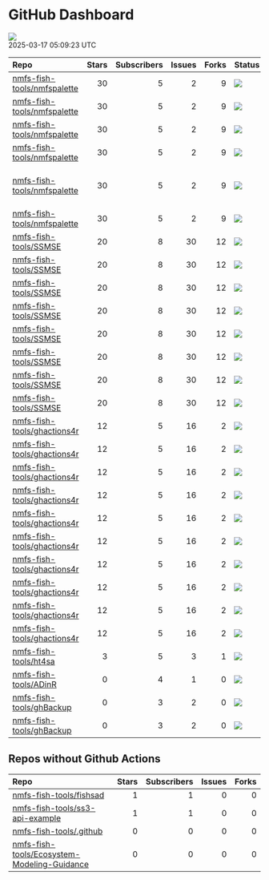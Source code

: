GitHub Dashboard
================

![](https://github.com/nmfs-fish-tools/status/workflows/Render%20Status/badge.svg)  
2025-03-17 05:09:23 UTC

| Repo                                                                          | Stars | Subscribers | Issues | Forks | Status                                                                                                                                                                                   | Commit                                                                                                                                                                                                                           |
|:------------------------------------------------------------------------------|------:|------------:|-------:|------:|:-----------------------------------------------------------------------------------------------------------------------------------------------------------------------------------------|:---------------------------------------------------------------------------------------------------------------------------------------------------------------------------------------------------------------------------------|
| [nmfs-fish-tools/nmfspalette](https://github.com/nmfs-fish-tools/nmfspalette) |    30 |           5 |      2 |     9 | [![](https://github.com/nmfs-fish-tools/nmfspalette/workflows/call-build-pkgdown/badge.svg)](https://github.com/nmfs-fish-tools/nmfspalette/actions/runs/13708858065)                    | <a href="https://github.com/nmfs-fish-tools/nmfspalette/commit/f4a11dbe95264b793acb7e4388fcc30a4f3f7df7" title="docs: update readme (#47)">f4a11d</a>                                                                            |
| [nmfs-fish-tools/nmfspalette](https://github.com/nmfs-fish-tools/nmfspalette) |    30 |           5 |      2 |     9 | [![](https://github.com/nmfs-fish-tools/nmfspalette/workflows/call-doc-and-style-r/badge.svg)](https://github.com/nmfs-fish-tools/nmfspalette/actions/runs/13708858056)                  | <a href="https://github.com/nmfs-fish-tools/nmfspalette/commit/f4a11dbe95264b793acb7e4388fcc30a4f3f7df7" title="docs: update readme (#47)">f4a11d</a>                                                                            |
| [nmfs-fish-tools/nmfspalette](https://github.com/nmfs-fish-tools/nmfspalette) |    30 |           5 |      2 |     9 | [![](https://github.com/nmfs-fish-tools/nmfspalette/workflows/call-r-cmd-check/badge.svg)](https://github.com/nmfs-fish-tools/nmfspalette/actions/runs/13878150449)                      | <a href="https://github.com/nmfs-fish-tools/nmfspalette/commit/f4a11dbe95264b793acb7e4388fcc30a4f3f7df7" title="docs: update readme (#47)">f4a11d</a>                                                                            |
| [nmfs-fish-tools/nmfspalette](https://github.com/nmfs-fish-tools/nmfspalette) |    30 |           5 |      2 |     9 | [![](https://github.com/nmfs-fish-tools/nmfspalette/workflows/call-update-pkgdown/badge.svg)](https://github.com/nmfs-fish-tools/nmfspalette/actions/runs/13708858058)                   | <a href="https://github.com/nmfs-fish-tools/nmfspalette/commit/f4a11dbe95264b793acb7e4388fcc30a4f3f7df7" title="docs: update readme (#47)">f4a11d</a>                                                                            |
| [nmfs-fish-tools/nmfspalette](https://github.com/nmfs-fish-tools/nmfspalette) |    30 |           5 |      2 |     9 | [![](https://github.com/nmfs-fish-tools/nmfspalette/workflows/Render%20README/badge.svg)](https://github.com/nmfs-fish-tools/nmfspalette/actions/runs/13708812549)                       | \<a href=“<https://github.com/nmfs-fish-tools/nmfspalette/commit/9b80fc0276a49accde1ca8dddcb363e0a804c0b4>” title=“Added”output: github_document” to README.Rmd yaml so README.md file would successfully re-render”\>9b80fc</a> |
| [nmfs-fish-tools/nmfspalette](https://github.com/nmfs-fish-tools/nmfspalette) |    30 |           5 |      2 |     9 | [![](https://github.com/nmfs-fish-tools/nmfspalette/actions/workflows/pages/pages-build-deployment/badge.svg)](https://github.com/nmfs-fish-tools/nmfspalette/actions/runs/13708880748)  | <a href="https://github.com/nmfs-fish-tools/nmfspalette/commit/b39132dfe1bf264c12b4da0dd3f3c5b5e01f8bdd" title="Built site for nmfspalette@3.0.0.000: f4a11db">b39132</a>                                                        |
| [nmfs-fish-tools/SSMSE](https://github.com/nmfs-fish-tools/SSMSE)             |    20 |           8 |     30 |    12 | [![](https://github.com/nmfs-fish-tools/SSMSE/workflows/call-r-cmd-check/badge.svg)](https://github.com/nmfs-fish-tools/SSMSE/actions/runs/13877944501)                                  | <a href="https://github.com/nmfs-fish-tools/SSMSE/commit/1f12b27f65403062d914a79d6e239e5ccb3e9dc0" title="style and docs: run devtools::document() and styler::style_pkg()">1f12b2</a>                                           |
| [nmfs-fish-tools/SSMSE](https://github.com/nmfs-fish-tools/SSMSE)             |    20 |           8 |     30 |    12 | [![](https://github.com/nmfs-fish-tools/SSMSE/workflows/call-calc_coverage/badge.svg)](https://github.com/nmfs-fish-tools/SSMSE/actions/runs/13722600477)                                | <a href="https://github.com/nmfs-fish-tools/SSMSE/commit/6a802af26c3a36aca485b290dd1891655462f5b6" title="remove browser">6a802a</a>                                                                                             |
| [nmfs-fish-tools/SSMSE](https://github.com/nmfs-fish-tools/SSMSE)             |    20 |           8 |     30 |    12 | [![](https://github.com/nmfs-fish-tools/SSMSE/workflows/call-doc-and-style-r/badge.svg)](https://github.com/nmfs-fish-tools/SSMSE/actions/runs/9226599777)                               | <a href="https://github.com/nmfs-fish-tools/SSMSE/commit/1f12b27f65403062d914a79d6e239e5ccb3e9dc0" title="style and docs: run devtools::document() and styler::style_pkg()">1f12b2</a>                                           |
| [nmfs-fish-tools/SSMSE](https://github.com/nmfs-fish-tools/SSMSE)             |    20 |           8 |     30 |    12 | [![](https://github.com/nmfs-fish-tools/SSMSE/workflows/Render%20README/badge.svg)](https://github.com/nmfs-fish-tools/SSMSE/actions/runs/8515869774)                                    | <a href="https://github.com/nmfs-fish-tools/SSMSE/commit/07850edb449c1ff194dc1e94101d019b8dae87ab" title="rm other uneeded workflows">07850e</a>                                                                                 |
| [nmfs-fish-tools/SSMSE](https://github.com/nmfs-fish-tools/SSMSE)             |    20 |           8 |     30 |    12 | [![](https://github.com/nmfs-fish-tools/SSMSE/actions/workflows/pages/pages-build-deployment/badge.svg)](https://github.com/nmfs-fish-tools/SSMSE/actions/runs/9226634459)               | <a href="https://github.com/nmfs-fish-tools/SSMSE/commit/4e67aba54655200a90d862d92a81bc6dc77b8edb" title="Deploying to gh-pages from @ nmfs-fish-tools/SSMSE@1f12b27f65403062d914a79d6e239e5ccb3e9dc0 🚀">4e67ab</a>             |
| [nmfs-fish-tools/SSMSE](https://github.com/nmfs-fish-tools/SSMSE)             |    20 |           8 |     30 |    12 | [![](https://github.com/nmfs-fish-tools/SSMSE/workflows/call-update-pkgdown/badge.svg)](https://github.com/nmfs-fish-tools/SSMSE/actions/runs/8515178981)                                | <a href="https://github.com/nmfs-fish-tools/SSMSE/commit/e1e5f42e064dae1ef4f33d1d8dc4216cadfc9f60" title="try a pkgdown build workflow">e1e5f4</a>                                                                               |
| [nmfs-fish-tools/SSMSE](https://github.com/nmfs-fish-tools/SSMSE)             |    20 |           8 |     30 |    12 | [![](https://github.com/nmfs-fish-tools/SSMSE/workflows/deploy%20pkgdown%20and%20user%20manual/badge.svg)](https://github.com/nmfs-fish-tools/SSMSE/actions/runs/9226599763)             | <a href="https://github.com/nmfs-fish-tools/SSMSE/commit/1f12b27f65403062d914a79d6e239e5ccb3e9dc0" title="style and docs: run devtools::document() and styler::style_pkg()">1f12b2</a>                                           |
| [nmfs-fish-tools/SSMSE](https://github.com/nmfs-fish-tools/SSMSE)             |    20 |           8 |     30 |    12 | [![](https://github.com/nmfs-fish-tools/SSMSE/workflows/gitleaks/badge.svg)](https://github.com/nmfs-fish-tools/SSMSE/actions/runs/8853743150)                                           | <a href="https://github.com/nmfs-fish-tools/SSMSE/commit/931617e6b4e1773e6b333f232c41095511a889a2" title="test secret scanning">931617</a>                                                                                       |
| [nmfs-fish-tools/ghactions4r](https://github.com/nmfs-fish-tools/ghactions4r) |    12 |           5 |     16 |     2 | [![](https://github.com/nmfs-fish-tools/ghactions4r/workflows/calc-coverage/badge.svg)](https://github.com/nmfs-fish-tools/ghactions4r/actions/runs/9293801172)                          | <a href="https://github.com/nmfs-fish-tools/ghactions4r/commit/3456d100a858796027f754ce70462b633054eb38" title="fix spaces">3456d1</a>                                                                                           |
| [nmfs-fish-tools/ghactions4r](https://github.com/nmfs-fish-tools/ghactions4r) |    12 |           5 |     16 |     2 | [![](https://github.com/nmfs-fish-tools/ghactions4r/workflows/call-build-pkgdown/badge.svg)](https://github.com/nmfs-fish-tools/ghactions4r/actions/runs/13464718292)                    | <a href="https://github.com/nmfs-fish-tools/ghactions4r/commit/077946780b4c1172405aa61ba0f2f7e3a44aa2b9" title="update names of arguments">077946</a>                                                                            |
| [nmfs-fish-tools/ghactions4r](https://github.com/nmfs-fish-tools/ghactions4r) |    12 |           5 |     16 |     2 | [![](https://github.com/nmfs-fish-tools/ghactions4r/workflows/call-calc_coverage/badge.svg)](https://github.com/nmfs-fish-tools/ghactions4r/actions/runs/13464718279)                    | <a href="https://github.com/nmfs-fish-tools/ghactions4r/commit/077946780b4c1172405aa61ba0f2f7e3a44aa2b9" title="update names of arguments">077946</a>                                                                            |
| [nmfs-fish-tools/ghactions4r](https://github.com/nmfs-fish-tools/ghactions4r) |    12 |           5 |     16 |     2 | [![](https://github.com/nmfs-fish-tools/ghactions4r/workflows/call-doc-and-style-r/badge.svg)](https://github.com/nmfs-fish-tools/ghactions4r/actions/runs/12419345156)                  | <a href="https://github.com/nmfs-fish-tools/ghactions4r/commit/250f3dbd329a931bc4fdf8c69551de546fbf005a" title="style and docs: run devtools::document() and styler::style_pkg()">250f3d</a>                                     |
| [nmfs-fish-tools/ghactions4r](https://github.com/nmfs-fish-tools/ghactions4r) |    12 |           5 |     16 |     2 | [![](https://github.com/nmfs-fish-tools/ghactions4r/workflows/call-r-cmd-check/badge.svg)](https://github.com/nmfs-fish-tools/ghactions4r/actions/runs/13877851344)                      | <a href="https://github.com/nmfs-fish-tools/ghactions4r/commit/04bc051f3c1af316b614e615a8430db6fdda8241" title="Bump peter-evans/create-pull-request from 5 to 7">04bc05</a>                                                     |
| [nmfs-fish-tools/ghactions4r](https://github.com/nmfs-fish-tools/ghactions4r) |    12 |           5 |     16 |     2 | [![](https://github.com/nmfs-fish-tools/ghactions4r/workflows/call-spell-check/badge.svg)](https://github.com/nmfs-fish-tools/ghactions4r/actions/runs/13464718271)                      | <a href="https://github.com/nmfs-fish-tools/ghactions4r/commit/077946780b4c1172405aa61ba0f2f7e3a44aa2b9" title="update names of arguments">077946</a>                                                                            |
| [nmfs-fish-tools/ghactions4r](https://github.com/nmfs-fish-tools/ghactions4r) |    12 |           5 |     16 |     2 | [![](https://github.com/nmfs-fish-tools/ghactions4r/workflows/call-style-description/badge.svg)](https://github.com/nmfs-fish-tools/ghactions4r/actions/runs/9912740522)                 | <a href="https://github.com/nmfs-fish-tools/ghactions4r/commit/39f02f9df47b4d6c336377ee9cdc0900388fafe0" title="try error instead">39f02f</a>                                                                                    |
| [nmfs-fish-tools/ghactions4r](https://github.com/nmfs-fish-tools/ghactions4r) |    12 |           5 |     16 |     2 | [![](https://github.com/nmfs-fish-tools/ghactions4r/workflows/call-update-pkgdown/badge.svg)](https://github.com/nmfs-fish-tools/ghactions4r/actions/runs/13464663342)                   | <a href="https://github.com/nmfs-fish-tools/ghactions4r/commit/04bc051f3c1af316b614e615a8430db6fdda8241" title="Bump peter-evans/create-pull-request from 5 to 7">04bc05</a>                                                     |
| [nmfs-fish-tools/ghactions4r](https://github.com/nmfs-fish-tools/ghactions4r) |    12 |           5 |     16 |     2 | [![](https://github.com/nmfs-fish-tools/ghactions4r/actions/workflows/dependabot/dependabot-updates/badge.svg)](https://github.com/nmfs-fish-tools/ghactions4r/actions/runs/13773321158) | <a href="https://github.com/nmfs-fish-tools/ghactions4r/commit/04bc051f3c1af316b614e615a8430db6fdda8241" title="Bump peter-evans/create-pull-request from 5 to 7">04bc05</a>                                                     |
| [nmfs-fish-tools/ghactions4r](https://github.com/nmfs-fish-tools/ghactions4r) |    12 |           5 |     16 |     2 | [![](https://github.com/nmfs-fish-tools/ghactions4r/actions/workflows/pages/pages-build-deployment/badge.svg)](https://github.com/nmfs-fish-tools/ghactions4r/actions/runs/13464687286)  | <a href="https://github.com/nmfs-fish-tools/ghactions4r/commit/b1cd01ae388f804704729e74151df863d918a346" title="Built site for ghactions4r@0.2.0: 04bc051">b1cd01</a>                                                            |
| [nmfs-fish-tools/ht4sa](https://github.com/nmfs-fish-tools/ht4sa)             |     3 |           5 |      3 |     1 | [![](https://github.com/nmfs-fish-tools/ht4sa/actions/workflows/github-code-scanning/codeql/badge.svg)](https://github.com/nmfs-fish-tools/ht4sa/actions/runs/9005966792)                | <a href="https://github.com/nmfs-fish-tools/ht4sa/commit/60f686a086214ebdea3c4a9a8d6ac78f1470faf8" title="add some readme info">60f686</a>                                                                                       |
| [nmfs-fish-tools/ADinR](https://github.com/nmfs-fish-tools/ADinR)             |     0 |           4 |      1 |     0 | [![](https://github.com/nmfs-fish-tools/ADinR/actions/workflows/github-code-scanning/codeql/badge.svg)](https://github.com/nmfs-fish-tools/ADinR/actions/runs/9005966822)                | <a href="https://github.com/nmfs-fish-tools/ADinR/commit/8b64de58d91bda1f3f5cf15fd7fbb3c306c3f2e4" title="Update catch_at_age2.R">8b64de</a>                                                                                     |
| [nmfs-fish-tools/ghBackup](https://github.com/nmfs-fish-tools/ghBackup)       |     0 |           3 |      2 |     0 | [![](https://github.com/nmfs-fish-tools/ghBackup/workflows/call-calc_coverage/badge.svg)](https://github.com/nmfs-fish-tools/ghBackup/actions/runs/7747781424)                           | <a href="https://github.com/nmfs-fish-tools/ghBackup/commit/968e96804f252eda7b6a41ab041ddf75bf891ec1" title="GHA: add yml file to calculate code coverage">968e96</a>                                                            |
| [nmfs-fish-tools/ghBackup](https://github.com/nmfs-fish-tools/ghBackup)       |     0 |           3 |      2 |     0 | [![](https://github.com/nmfs-fish-tools/ghBackup/workflows/call-r-cmd-check/badge.svg)](https://github.com/nmfs-fish-tools/ghBackup/actions/runs/7747781404)                             | <a href="https://github.com/nmfs-fish-tools/ghBackup/commit/968e96804f252eda7b6a41ab041ddf75bf891ec1" title="GHA: add yml file to calculate code coverage">968e96</a>                                                            |

## Repos without Github Actions

| Repo                                                                                                          | Stars | Subscribers | Issues | Forks |
|:--------------------------------------------------------------------------------------------------------------|------:|------------:|-------:|------:|
| [nmfs-fish-tools/fishsad](https://github.com/nmfs-fish-tools/fishsad)                                         |     1 |           1 |      0 |     0 |
| [nmfs-fish-tools/ss3-api-example](https://github.com/nmfs-fish-tools/ss3-api-example)                         |     1 |           1 |      0 |     0 |
| [nmfs-fish-tools/.github](https://github.com/nmfs-fish-tools/.github)                                         |     0 |           0 |      0 |     0 |
| [nmfs-fish-tools/Ecosystem-Modeling-Guidance](https://github.com/nmfs-fish-tools/Ecosystem-Modeling-Guidance) |     0 |           0 |      0 |     0 |
